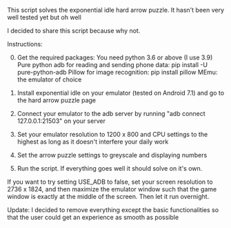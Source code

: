 This script solves the exponential idle hard arrow puzzle. It hasn't been very well tested yet but oh well

I decided to share this script because why not.

Instructions:

0. Get the required packages: You need python 3.6 or above (I use 3.9)
Pure python adb for reading and sending phone data: pip install -U pure-python-adb
Pillow for image recognition: pip install pillow
MEmu: the emulator of choice

1. Install exponential idle on your emulator (tested on Android 7.1) and go to the hard arrow puzzle page

2. Connect your emulator to the adb server by running "adb connect 127.0.0.1:21503" on your server

3. Set your emulator resolution to 1200 x 800 and CPU settings to the highest as long as it doesn't interfere your daily work

4. Set the arrow puzzle settings to greyscale and displaying numbers

5. Run the script. If everything goes well it should solve on it's own.

If you want to try setting USE_ADB to false, set your screen resolution to 2736 x 1824, and then maximize the emulator window such that the game window is exactly at the middle of the screen. Then let it run overnight.

Update: I decided to remove everything except the basic functionalities so that the user could get an experience as smooth as possible
